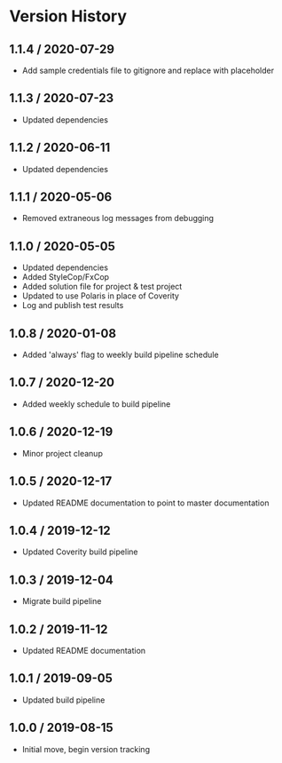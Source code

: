# Version History

## 1.1.4 / 2020-07-29

- Add sample credentials file to gitignore and replace with placeholder

## 1.1.3 / 2020-07-23

- Updated dependencies

## 1.1.2 / 2020-06-11

- Updated dependencies

## 1.1.1 / 2020-05-06

- Removed extraneous log messages from debugging

## 1.1.0 / 2020-05-05

- Updated dependencies
- Added StyleCop/FxCop
- Added solution file for project & test project
- Updated to use Polaris in place of Coverity
- Log and publish test results

## 1.0.8 / 2020-01-08

- Added 'always' flag to weekly build pipeline schedule

## 1.0.7 / 2020-12-20

- Added weekly schedule to build pipeline

## 1.0.6 / 2020-12-19

- Minor project cleanup

## 1.0.5 / 2020-12-17

- Updated README documentation to point to master documentation

## 1.0.4 / 2019-12-12

- Updated Coverity build pipeline

## 1.0.3 / 2019-12-04

- Migrate build pipeline

## 1.0.2 / 2019-11-12

- Updated README documentation

## 1.0.1 / 2019-09-05

- Updated build pipeline

## 1.0.0 / 2019-08-15

- Initial move, begin version tracking
